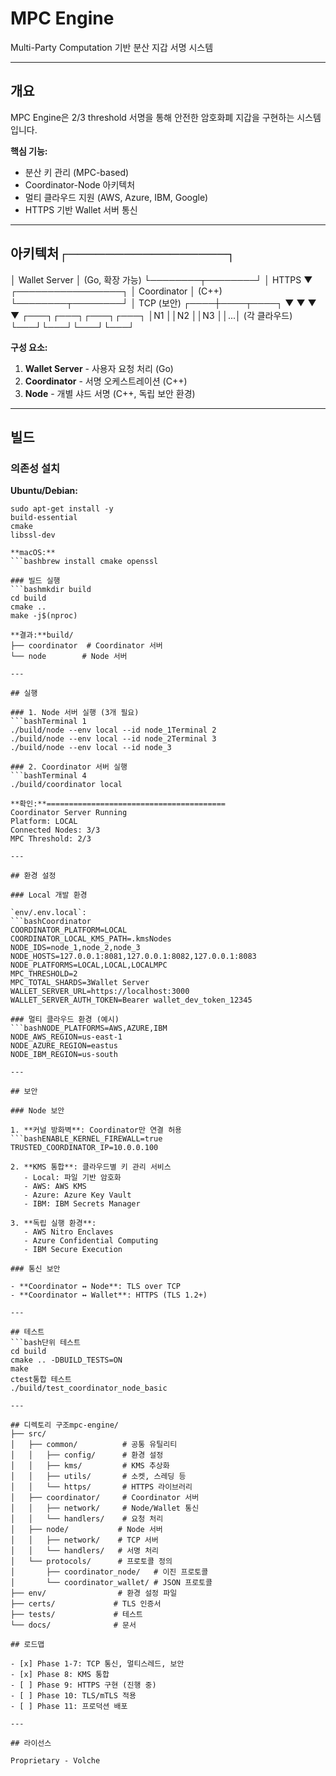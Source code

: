 # MPC Engine

Multi-Party Computation 기반 분산 지갑 서명 시스템

---

## 개요

MPC Engine은 2/3 threshold 서명을 통해 안전한 암호화폐 지갑을 구현하는 시스템입니다.

**핵심 기능:**
- 분산 키 관리 (MPC-based)
- Coordinator-Node 아키텍처
- 멀티 클라우드 지원 (AWS, Azure, IBM, Google)
- HTTPS 기반 Wallet 서버 통신

---

## 아키텍처┌─────────────────┐
│  Wallet Server  │ (Go, 확장 가능)
└────────┬────────┘
│ HTTPS
▼
┌─────────────────┐
│  Coordinator    │ (C++)
└────────┬────────┘
│ TCP (보안)
┌────┼────┬────┐
▼    ▼    ▼    ▼
┌───┐┌───┐┌───┐┌───┐
│N1 ││N2 ││N3 ││...│ (각 클라우드)
└───┘└───┘└───┘└───┘

**구성 요소:**
1. **Wallet Server** - 사용자 요청 처리 (Go)
2. **Coordinator** - 서명 오케스트레이션 (C++)
3. **Node** - 개별 샤드 서명 (C++, 독립 보안 환경)

---

## 빌드

### 의존성 설치

**Ubuntu/Debian:**
```bashsudo apt-get update
sudo apt-get install -y 
build-essential 
cmake 
libssl-dev

**macOS:**
```bashbrew install cmake openssl

### 빌드 실행
```bashmkdir build
cd build
cmake ..
make -j$(nproc)

**결과:**build/
├── coordinator  # Coordinator 서버
└── node        # Node 서버

---

## 실행

### 1. Node 서버 실행 (3개 필요)
```bashTerminal 1
./build/node --env local --id node_1Terminal 2
./build/node --env local --id node_2Terminal 3
./build/node --env local --id node_3

### 2. Coordinator 서버 실행
```bashTerminal 4
./build/coordinator local

**확인:**========================================
Coordinator Server Running
Platform: LOCAL
Connected Nodes: 3/3
MPC Threshold: 2/3

---

## 환경 설정

### Local 개발 환경

`env/.env.local`:
```bashCoordinator
COORDINATOR_PLATFORM=LOCAL
COORDINATOR_LOCAL_KMS_PATH=.kmsNodes
NODE_IDS=node_1,node_2,node_3
NODE_HOSTS=127.0.0.1:8081,127.0.0.1:8082,127.0.0.1:8083
NODE_PLATFORMS=LOCAL,LOCAL,LOCALMPC
MPC_THRESHOLD=2
MPC_TOTAL_SHARDS=3Wallet Server
WALLET_SERVER_URL=https://localhost:3000
WALLET_SERVER_AUTH_TOKEN=Bearer wallet_dev_token_12345

### 멀티 클라우드 환경 (예시)
```bashNODE_PLATFORMS=AWS,AZURE,IBM
NODE_AWS_REGION=us-east-1
NODE_AZURE_REGION=eastus
NODE_IBM_REGION=us-south

---

## 보안

### Node 보안

1. **커널 방화벽**: Coordinator만 연결 허용
```bashENABLE_KERNEL_FIREWALL=true
TRUSTED_COORDINATOR_IP=10.0.0.100

2. **KMS 통합**: 클라우드별 키 관리 서비스
   - Local: 파일 기반 암호화
   - AWS: AWS KMS
   - Azure: Azure Key Vault
   - IBM: IBM Secrets Manager

3. **독립 실행 환경**:
   - AWS Nitro Enclaves
   - Azure Confidential Computing
   - IBM Secure Execution

### 통신 보안

- **Coordinator ↔ Node**: TLS over TCP
- **Coordinator ↔ Wallet**: HTTPS (TLS 1.2+)

---

## 테스트
```bash단위 테스트
cd build
cmake .. -DBUILD_TESTS=ON
make
ctest통합 테스트
./build/test_coordinator_node_basic

---

## 디렉토리 구조mpc-engine/
├── src/
│   ├── common/          # 공통 유틸리티
│   │   ├── config/      # 환경 설정
│   │   ├── kms/         # KMS 추상화
│   │   ├── utils/       # 소켓, 스레딩 등
│   │   └── https/       # HTTPS 라이브러리
│   ├── coordinator/     # Coordinator 서버
│   │   ├── network/     # Node/Wallet 통신
│   │   └── handlers/    # 요청 처리
│   ├── node/           # Node 서버
│   │   ├── network/    # TCP 서버
│   │   └── handlers/   # 서명 처리
│   └── protocols/      # 프로토콜 정의
│       ├── coordinator_node/   # 이진 프로토콜
│       └── coordinator_wallet/ # JSON 프로토콜
├── env/                # 환경 설정 파일
├── certs/             # TLS 인증서
├── tests/             # 테스트
└── docs/              # 문서

## 로드맵

- [x] Phase 1-7: TCP 통신, 멀티스레드, 보안
- [x] Phase 8: KMS 통합
- [ ] Phase 9: HTTPS 구현 (진행 중)
- [ ] Phase 10: TLS/mTLS 적용
- [ ] Phase 11: 프로덕션 배포

---

## 라이선스

Proprietary - Volche